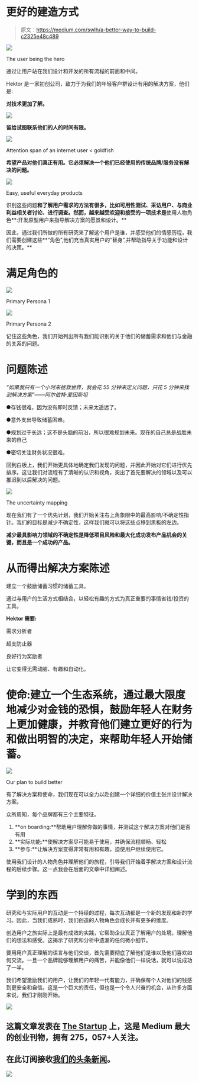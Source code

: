 # 更好的建造方式

> 原文：<https://medium.com/swlh/a-better-way-to-build-c2325e48c489>

![](img/660584ba655c7c411e0fa477f90b03a0.png)

The user being the hero

通过让用户站在我们设计和开发的所有流程的前面和中间。

Hektor 是一家初创公司，致力于为我们的年轻客户群设计有用的解决方案，他们是:

**对技术更加了解。**

![](img/fe90d60d71e1e4688947ac3ecddc8e84.png)

**留给试图联系他们的人的时间有限。**

![](img/02eca0fd644084819026a6fbfbcbe25b.png)

Attention span of an internet user < goldfish

**希望产品对他们真正有用。它必须解决一个他们已经使用的传统品牌/服务没有解决的问题。**

![](img/d0a14be9ae789713276942e2d03a9d53.png)

Easy, useful everyday products

识别这些问题**和了解用户需求的方法有很多，比如可用性测试、采访用户、与商业利益相关者讨论、进行调查。然而，越来越受欢迎和接受的一项技术是**使用人物角色**:开发原型用户来指导解决方案的愿景和设计。**

因此，通过我们所做的所有研究来了解这个用户是谁，并感受他们的情感历程，我们需要创建这些**“角色”,他们充当真实用户的“替身”,并帮助指导关于功能和设计的决策。**

# 满足角色的

![](img/04909f4a5d97f6bf8ad8de44c9ad7648.png)

Primary Persona 1

![](img/25fec0205608cba1e4c4340d34303893.png)

Primary Persona 2

记住这些角色，我们开始列出所有我们能识别的关于他们的储蓄需求和他们与金融的关系的问题。

# 问题陈述

*“如果我只有一个小时来拯救世界，我会花 55 分钟来定义问题，只花 5 分钟来找到解决方案”——阿尔伯特·爱因斯坦*

●存钱很难，因为没有即时反馈；未来太遥远了。

●意外支出导致储蓄困难。

●规划过于长远；这不是头脑的前沿，所以很难规划未来。现在的自己总是战胜未来的自己

●密切关注财务状况很难。

回到白板上，我们开始更具体地确定我们发现的问题，并因此开始对它们进行优先排序。这让我们对流程有了清晰的认识和视角，突出了首先要解决的领域以及可以推迟到以后解决的问题。

![](img/477e239aad299bde69600b470ae6d1d7.png)

The uncertainty mapping

现在我们有了一个优先计划，我们开始关注右上角象限中的最高影响/不确定性指针。我们的目标是减少不确定性，这样我们就可以将这些点移到黑板的左边。

**减少最具影响力领域的不确定性是降低项目风险和最大化成功发布产品机会的关键，而且是一个成功的产品。**

# 从而得出解决方案陈述

建立一个鼓励储蓄习惯的储蓄工具。

通过与用户的生活方式相结合，以轻松有趣的方式为真正重要的事情省钱/投资的工具。

**Hektor 需要:**

需求分析者

超支防止器

良好行为奖励者

让它变得无需动脑、有趣和自动化。

# 使命:建立一个生态系统，通过最大限度地减少对金钱的恐惧，鼓励年轻人在财务上更加健康，并教育他们建立更好的行为和做出明智的决定，来帮助年轻人开始储蓄。

![](img/4f4407003244442f2c85c722205b9af6.png)

Our plan to build better

有了解决方案和使命，我们现在可以全力以赴创建一个详细的价值主张并设计解决方案。

众所周知，每个品牌都有三个主要特征。

1.  **on boarding:**帮助用户理解你做的事情，并测试这个解决方案对他们是否有用
2.  **实际功能:**使解决方案尽可能易于使用，并确保流程顺畅、轻松
3.  **参与:**让解决方案变得非常有用和有趣，迫使用户继续使用它。

使用我们设计的人物角色并理解他们的旅程，引导我们开始着手解决方案和设计流程的后续步骤。这一点我会在后面的文章中详细阐述。

# **学到的东西**

研究和与实际用户的互动是一个持续的过程，每次互动都是一个新的发现和新的学习。因此，当我们成熟时，我们创造的人物角色会成长并有更多的维度。

创造用户之旅实际上是最有成效的实践，它帮助企业真正了解用户的处境，理解他们的想法和感受。这揭示了研究和分析中遗漏的任何微小细节。

要用用户真正理解的语言与他们交谈，首先需要彻底了解他们是谁以及他们喜欢如何交流。一旦一个品牌能够理解用户的痛苦，并能像他们一样说话，就可以说成功了一半。

我们希望激励我们的用户，让我们的年轻一代有能力，并确保每个人对他们的钱感到更安全和自信。这是一个巨大的责任，但也是一个令人兴奋的机会，从许多方面来说，我们才刚刚开始。

![](img/731acf26f5d44fdc58d99a6388fe935d.png)

## 这篇文章发表在 [The Startup](https://medium.com/swlh) 上，这是 Medium 最大的创业刊物，拥有 275，057+人关注。

## 在此订阅接收[我们的头条新闻](http://growthsupply.com/the-startup-newsletter/)。

![](img/731acf26f5d44fdc58d99a6388fe935d.png)